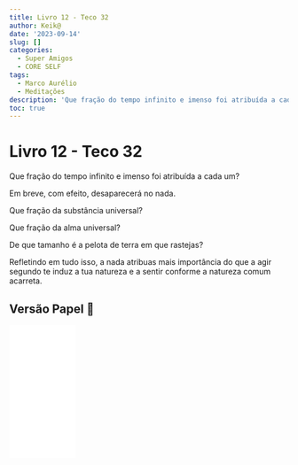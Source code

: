 ```yaml
---
title: Livro 12 - Teco 32
author: Keik@
date: '2023-09-14'
slug: []
categories:
  - Super Amigos
  - CORE SELF
tags:
  - Marco Aurélio
  - Meditações
description: 'Que fração do tempo infinito e imenso foi atribuída a cada um?'
toc: true
---
```


# Livro 12 - Teco 32

Que fração do tempo infinito e imenso foi atribuída a cada um? 

Em breve, com efeito, desaparecerá no nada. 

Que fração da substância universal? 

Que fração da alma universal? 

De que tamanho é a pelota de terra em que rastejas? 

Refletindo em tudo isso, a nada atribuas mais importância do que a agir segundo te induz a tua natureza e a sentir conforme a natureza comum acarreta.


## Versão Papel :book:
<iframe style="width:120px;height:240px;" marginwidth="0" marginheight="0" scrolling="no" frameborder="0" src="//ws-na.amazon-adsystem.com/widgets/q?ServiceVersion=20070822&OneJS=1&Operation=GetAdHtml&MarketPlace=BR&source=ss&ref=as_ss_li_til&ad_type=product_link&tracking_id=mundodekeika-20&language=pt_BR&marketplace=amazon&region=BR&placement=B092FVY4BB&asins=B092FVY4BB&linkId=37c5ec14221f61f811029aa88b520891&show_border=true&link_opens_in_new_window=true"></iframe>